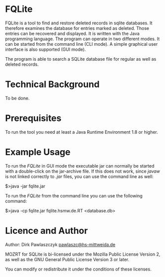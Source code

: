                             
# FQLite

FQLite is a tool to find and restore deleted records in sqlite databases. It therefore examines the database for entries marked as deleted. Those entries can be recovered and displayed. It is written with the Java programming language. The program can operate in two different modes. It can be started from the command line (CLI mode). A simple graphical user interface is also supported (GUI mode).  

The program is able to search a SQLite database file for regular as well as deleted records.

# Technical Background

To be done.

# Prerequisites

To run the tool you need at least a Java Runtime Environment 1.8 or higher.


# Example Usage

To run the *FQLite* in GUI mode the executable jar can normally be started with a double-click on the jar-archive file. If this does not work, since *javaw* is not linked correctly to *.jar* files, you can use the command line as well:

  $>java -jar fqlite.jar 


To run the *FQLite* from the command line you can use the following command:

  $>java -cp fqlite.jar fqlite.hsmw.de.RT <database.db>


# Licence and Author

Author: Dirk Pawlaszczyk <pawlaszc@hs-mittweida.de>

MOZRT for SQLite is bi-licensed under the Mozilla Public License Version 2, 
as well as the GNU General Public License Version 3 or later.

You can modify or redistribute it under the conditions of these licenses. 

